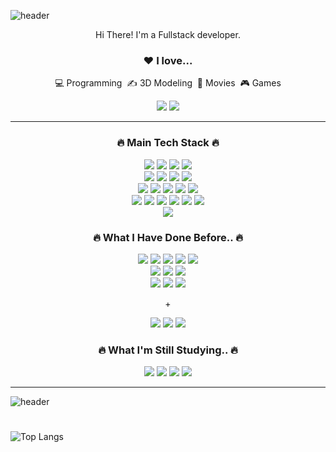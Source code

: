![header](https://capsule-render.vercel.app/api?type=wave&color=gradient&height=200&section=header&text=mailhyuil&fontSize=60)
<div align="center">

  <p>Hi There! I'm a Fullstack developer.</p>
  
  <h3>❤️ I love...</h3>
  <p>💻 Programming&nbsp;&nbsp;✍️ 3D Modeling&nbsp;&nbsp;🎥 Movies&nbsp;&nbsp;🎮 Games</p>
   <a href="https://www.youtube.com/lamerhino3d"><img src="https://img.shields.io/badge/My youtube-FF0000?style=for-the-badge&logo=youtube&logoColor=white"></a>
   <a href="https://mailhyuil.github.io/"><img src="https://img.shields.io/badge/My blog-181717?style=for-the-badge&logo=github&logoColor=white"></a>
  <hr>
  <h3>🔥 Main Tech Stack 🔥</h3>
  <div>
    <img src="https://img.shields.io/badge/HTML5-E34F26?style=&logo=Html5&logoColor=white">
    <img src="https://img.shields.io/badge/CSS3-1572B6?style=&logo=CSS3&logoColor=white">
    <img src="https://img.shields.io/badge/Javascript-F7DF1E?style=&logo=JavaScript&logoColor=black">
    <img src="https://img.shields.io/badge/Typescript-3178C6?style=&logo=TypeScript&logoColor=white">
  </div>
  <div>
    <img src="https://img.shields.io/badge/Langchain-1C3D3D?style=&logo=Langchain&logoColor=white">
    <img src="https://img.shields.io/badge/Angular-FFFFFF?style=&logo=Angular&logoColor=red">
    <img src="https://img.shields.io/badge/Ionic-3880FF?style=&logo=Ionic&logoColor=white">
    <img src="https://img.shields.io/badge/Tailwindcss-06B6D4?style=&logo=tailwindcss&logoColor=white">
  </div>
  <div>
    <img src="https://img.shields.io/badge/NodeJS-339933?style=&logo=Node.js&logoColor=white">
    <img src="https://img.shields.io/badge/NestJS-E0234E?style=&logo=NestJS&logoColor=white">
    <img src="https://img.shields.io/badge/Golang-FFFFFF?style=&logo=Go&logoColor=blue">
    <img src="https://img.shields.io/badge/Prisma-2D3748?style=&logo=Prisma&logoColor=white">
    <img src="https://img.shields.io/badge/Postgresql-4169E1?style=&logo=postgresql&logoColor=white">
  </div>
  <div>
    <img src="https://img.shields.io/badge/Linux-FCC624?style=&logo=linux&logoColor=black">
    <img src="https://img.shields.io/badge/Nginx-009639?style=&logo=nginx&logoColor=white">
    <img src="https://img.shields.io/badge/Redis-F80000?style=&logo=redis&logoColor=white">
    <img src="https://img.shields.io/badge/Docker-2496ED?style=&logo=docker&logoColor=white">
    <img src="https://img.shields.io/badge/Kubernetes-2496ED?style=&logo=kubernetes&logoColor=white">
    <img src="https://img.shields.io/badge/AWS-FF9900?style=&logo=AmazonAWS&logoColor=black">
  </div>
  <img src="https://images.credly.com/size/110x110/images/8b8ed108-e77d-4396-ac59-2504583b9d54/cka_from_cncfsite__281_29.png">
  <h3>🔥 What I Have Done Before.. 🔥</h3>
  <div>
    <img src="https://img.shields.io/badge/Vue-4FC08D?style=&logo=Vue.js&logoColor=white">
    <img src="https://img.shields.io/badge/Nuxt-00DC82?style=&logo=Nuxt.js&logoColor=white">
    <img src="https://img.shields.io/badge/React-61DAFB?style=&logo=React&logoColor=black">
    <img src="https://img.shields.io/badge/Next-231F20?style=&logo=Next.js&logoColor=white">
    <img src="https://img.shields.io/badge/Flutter-3880FF?style=&logo=Flutter&logoColor=white">
  </div>
  <div>
    <img src="https://img.shields.io/badge/Java-007396?style=&logo=Java&logoColor=white">
    <img src="https://img.shields.io/badge/Spring-6DB33F?style=&logo=Spring&logoColor=white">
    <img src="https://img.shields.io/badge/Hibernate-59666C?style=&logo=Hibernate&logoColor=white">
  </div>
  <div>
    <img src="https://img.shields.io/badge/MySQL-4479A1?style=&logo=mysql&logoColor=white">
    <img src="https://img.shields.io/badge/Oracle-F80000?style=&logo=oracle&logoColor=white">
    <img src="https://img.shields.io/badge/MongoDB-47A248?style=&logo=mongodb&logoColor=white">
  </div>
  <p>+</p>
  <div>
    <img src="https://img.shields.io/badge/Rhino3D-801010?style=&logo=rhinoceros&logoColor=white">
    <img src="https://img.shields.io/badge/Illustrator-FF9A00?style=&logo=AdobeIllustrator&logoColor=white">
    <img src="https://img.shields.io/badge/Photoshop-31A8FF?style=&logo=AdobePhotoshop&logoColor=white">
  </div>
    <h3>🔥 What I'm Still Studying.. 🔥</h3>
  <div>
    <div>
      <img src="https://img.shields.io/badge/Python-F7DF1E?style=&logo=Python&logoColor=blue">
      <img src="https://img.shields.io/badge/Rust-801010?style=&logo=Rust&logoColor=white">
      <img src="https://img.shields.io/badge/Kafka-231F20?style=&logo=apachekafka&logoColor=white">
      <img src="https://img.shields.io/badge/Elasticstack-03fcc6?style=&logo=elastic&logoColor=black">
    </div>
  </div>
</div>
<hr>

![header](https://capsule-render.vercel.app/api?type=wave&color=gradient&height=200&section=footer)

#
![Top Langs](https://github-readme-stats.vercel.app/api/top-langs/?username=mailhyuil&layout=compact&theme=tokyonight)

